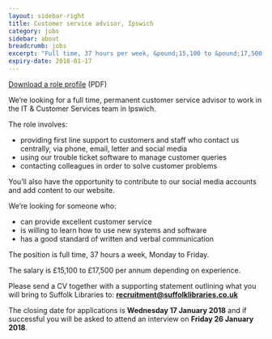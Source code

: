 ```yaml
---
layout: sidebar-right
title: Customer service advisor, Ipswich
category: jobs
sidebar: about
breadcrumb: jobs
excerpt: "Full time, 37 hours per week, &pound;15,100 to &pound;17,500, closing date Wed 17 Jan."
expiry-date: 2018-01-17
---
```


[Download a role profile](/assets/pdf/customer-service-advisor-role-profile-2018.pdf) (PDF)

We’re looking for a full time, permanent customer service advisor to work in the IT &amp; Customer Services team in Ipswich.

The role involves:

- providing first line support to customers and staff who contact us centrally, via phone, email, letter and social media
- using our trouble ticket software to manage customer queries
- contacting colleagues in order to solve customer problems

You’ll also have the opportunity to contribute to our social media accounts and add content to our website.

We’re looking for someone who:

- can provide excellent customer service
- is willing to learn how to use new systems and software
- has a good standard of written and verbal communication

The position is full time, 37 hours a week, Monday to Friday.

The salary is &pound;15,100 to &pound;17,500 per annum depending on experience.

Please send a CV together with a supporting statement outlining what you will bring to Suffolk Libraries to: **recruitment@suffolklibraries.co.uk**

The closing date for applications is **Wednesday 17 January 2018** and if successful you will be asked to attend an interview on **Friday 26 January 2018**.
